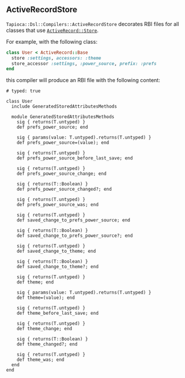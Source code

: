 ## ActiveRecordStore

`Tapioca::Dsl::Compilers::ActiveRecordStore` decorates RBI files for all
classes that use [`ActiveRecord::Store`](https://api.rubyonrails.org/classes/ActiveRecord/Store.html).

For example, with the following class:

~~~rb
class User < ActiveRecord::Base
  store :settings, accessors: :theme
  store_accessor :settings, :power_source, prefix: :prefs
end
~~~

this compiler will produce an RBI file with the following content:
~~~rbi
# typed: true

class User
  include GeneratedStoredAttributesMethods

  module GeneratedStoredAttributesMethods
    sig { returns(T.untyped) }
    def prefs_power_source; end

    sig { params(value: T.untyped).returns(T.untyped) }
    def prefs_power_source=(value); end

    sig { returns(T.untyped) }
    def prefs_power_source_before_last_save; end

    sig { returns(T.untyped) }
    def prefs_power_source_change; end

    sig { returns(T::Boolean) }
    def prefs_power_source_changed?; end

    sig { returns(T.untyped) }
    def prefs_power_source_was; end

    sig { returns(T.untyped) }
    def saved_change_to_prefs_power_source; end

    sig { returns(T::Boolean) }
    def saved_change_to_prefs_power_source?; end

    sig { returns(T.untyped) }
    def saved_change_to_theme; end

    sig { returns(T::Boolean) }
    def saved_change_to_theme?; end

    sig { returns(T.untyped) }
    def theme; end

    sig { params(value: T.untyped).returns(T.untyped) }
    def theme=(value); end

    sig { returns(T.untyped) }
    def theme_before_last_save; end

    sig { returns(T.untyped) }
    def theme_change; end

    sig { returns(T::Boolean) }
    def theme_changed?; end

    sig { returns(T.untyped) }
    def theme_was; end
  end
end
~~~
